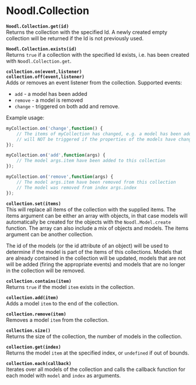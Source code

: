 # Noodl.Collection

**`Noodl.Collection.get(id)`**  
Returns the collection with the specified Id. A newly created empty collection will be
returned if the Id is not previously used.

**`Noodl.Collection.exists(id)`**  
Returns `true` if a collection with the specified Id exists,
i.e. has been created with `Noodl.Collection.get`.

**`collection.on(event,listener)`**  
**`collection.off(event,listener)`**  
Adds or removes an event listener from the collection.
Supported events:
* `add` - a model has been added
* `remove` - a model is removed
* `change` - triggered on both add and remove.

Example usage:

```javascript
myCollection.on('change',function() {
    // The items of myCollection has changed, e.g. a model has been added or removed
    // will NOT be triggered if the properties of the models have changed
});

myCollection.on('add',function(args) {
    // The model args.item have been added to this collection
});

myCollection.on('remove',function(args) {
    // The model args.item have been removed from this collection
    // The model was removed from index args.index
});
```

**`collection.set(items)`**  
This will replace all items of the collection with the supplied items.
The items argument can be either an array with objects, in that case models will automatically be created
for the objects with the `Noodl.Model.create` function. The array can also include a mix of
objects and models. The items argument can be another collection.

The id of the models (or the id attribute of an object) will be used to determine if the model is
part of the items of this collections. Models that are already contained in the collection
will be updated, models that are not will be added (firing the appropriate events)
and models that are no longer in the collection will be removed.

**`collection.contains(item)`**  
Returns `true` if the model `item` exists in the collection.

**`collection.add(item)`**  
Adds a model `item` to the end of the collection.

**`collection.remove(item)`**  
Removes a model `item` from the collection.

**`collection.size()`**  
Returns the size of the collection, the number of models in the collection.

**`collection.get(index)`**  
Returns the model `item` at the specified index, or `undefined` if out of bounds.

**`collection.each(callback)`**  
Iterates over all models of the collection and calls the callback function for each model
with `model` and `index` as arguments.

